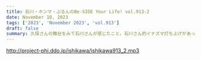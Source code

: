 ```yaml
---
title: 石川・ホンマ・ぶるんのBe-SIDE Your Life! vol.913-2
date: November 10, 2023
tags: ['2023', 'November 2023', 'vol.913']
draft: false
summary: 久保さんの舞台をみて石川さんが感じたこと。石川さん的イナズマ打ち上げがあったそうです！
---
```


http://project-phi.ddo.jp/ishikawa/ishikawa913_2.mp3